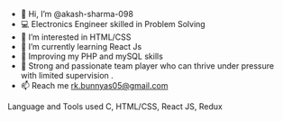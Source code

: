 - 👋 Hi, I’m @akash-sharma-098
- 💻 Electronics Engineer skilled in Problem Solving
- 👀 I’m interested in HTML/CSS
- 🌱 I’m currently learning React Js
- 💞️ Improving my PHP and mySQL skills
- 💎 Strong and passionate team player who can thrive under pressure with limited supervision .
- 📫 Reach me rk.bunnyas05@gmail.com

Language and Tools used
C, HTML/CSS, React JS, Redux
